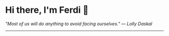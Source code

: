 <h1>Hi there, I'm Ferdi 👋</h1>

<p><em>
  "Most of us will do anything to avoid facing ourselves." — Lolly Daskal
</em></p>

---
